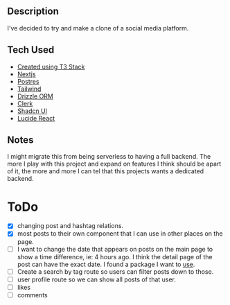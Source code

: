 ## Description

I've decided to try and make a clone of a social media platform.

## Tech Used

- [Created using T3 Stack](https://create.t3.gg/)
- [Nextjs](https://nextjs.org/)
- [Postres](https://www.postgresql.org/)
- [Tailwind](https://tailwindcss.com/)
- [Drizzle ORM](https://orm.drizzle.team/docs/overview)
- [Clerk](https://clerk.com/)
- [Shadcn UI](https://ui.shadcn.com/)
- [Lucide React](https://lucide.dev/)

## Notes

I might migrate this from being serverless to having a full backend.
The more I play with this project and expand on features I think should be apart of it, the more and more
I can tel that this projects wants a dedicated backend.

# ToDo

- [x] changing post and hashtag relations.
- [x] most posts to their own component that I can use in other places on the page.
- [ ] I want to change the date that appears on posts on the main page to show a time difference, ie: 4 hours ago. I think the detail page of the post can have the exact date. I found a package I want to [use](https://day.js.org/docs/en/customization/relative-time).
- [ ] Create a search by tag route so users can filter posts down to those.
- [ ] user profile route so we can show all posts of that user.
- [ ] likes
- [ ] comments
